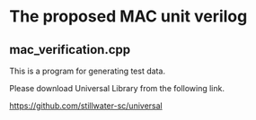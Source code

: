 # The proposed MAC unit verilog
## mac_verification.cpp
This is a program for generating test data.

Please download Universal Library from the following link.

https://github.com/stillwater-sc/universal
